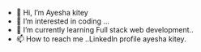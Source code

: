- 👋 Hi, I’m Ayesha kitey 
- 👀 I’m interested in coding ...
- 🌱 I’m currently learning Full stack web development..
- 📫 How to reach me ..LinkedIn profile ayesha kitey.

<!---
28aisha/28aisha is a ✨ special ✨ repository because its `README.md` (this file) appears on your GitHub profile.
You can click the Preview link to take a look at your changes.
--->
